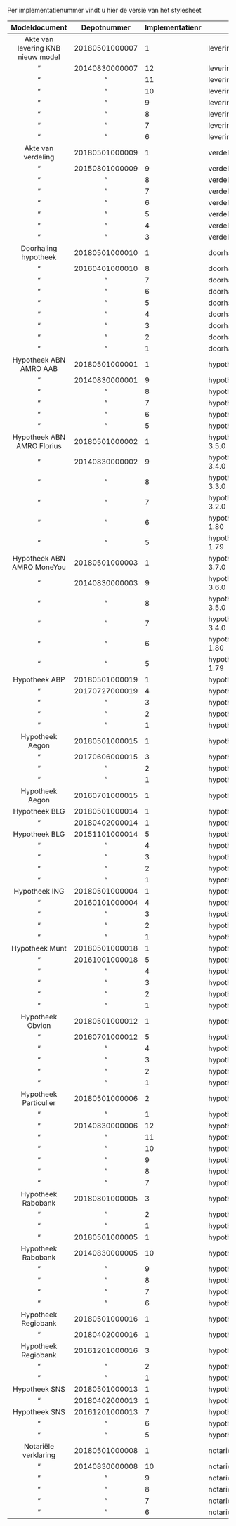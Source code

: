 Per implementatienummer vindt u hier de versie van het stylesheet

Modeldocument|Depotnummer|Implementatienr|Versie stylesheet
:---:|:---:|---|---
Akte van levering KNB nieuw model|20180501000007|1|levering-4.5.0
 “ |20140830000007|12|levering-4.4.0
 “ | “ |11|levering-4.3.0
 “ | “ |10|levering-4.2.0
 “ | “ |9|levering-1.94
 “ | “ |8|levering-1.93
 “ | “ |7|levering-1.92
 “ | “ |6|levering-1.91
Akte van verdeling|20180501000009|1|verdeling-3.11.0
 “ |20150801000009|9|verdeling-3.10.0
 “ | “ |8|verdeling-3.9.0
 “ | “ |7|verdeling-3.8.0
 “ | “ |6|verdeling-1.72
 “ | “ |5|verdeling-1.71
 “ | “ |4|verdeling-1.70
 “ | “ |3|verdeling-1.69
Doorhaling hypotheek|20180501000010|1|doorhaling_hypotheek-2.2.0
 “ |20160401000010|8|doorhaling_hypotheek-2.1.9
 “ | “ |7|doorhaling_hypotheek-2.1.8
 “ | “ |6|doorhaling_hypotheek-2.1.7
 “ | “ |5|doorhaling_hypotheek-2.1.6
 “ | “ |4|doorhaling_hypotheek-2.1.5
 “ | “ |3|doorhaling_hypotheek-2.1.4
 “ | “ |2|doorhaling_hypotheek-2.1.3
 “ | “ |1|doorhaling_hypotheek-2.0.1
Hypotheek ABN AMRO AAB|20180501000001|1|hypotheek_abn_amro_aab-3.6.0
 “ |20140830000001|9|hypotheek_abn_amro_aab-3.5.0
 “ | “ |8|hypotheek_abn_amro_aab-3.4.0
 “ | “ |7|hypotheek_abn_amro_aab-3.3.0
 “ | “ |6|hypotheek_abn_amro_aab-1.80
 “ | “ |5|hypotheek_abn_amro_aab-1.79
Hypotheek ABN AMRO Florius|20180501000002|1|hypotheek_abn_amro_florius-3.5.0
 “ |20140830000002|9|hypotheek_abn_amro_florius-3.4.0
 “ | “ |8|hypotheek_abn_amro_florius-3.3.0
 “ | “ |7|hypotheek_abn_amro_florius-3.2.0
 “ | “ |6|hypotheek_abn_amro_florius-1.80
 “ | “ |5|hypotheek_abn_amro_florius-1.79
Hypotheek ABN AMRO MoneYou|20180501000003|1|hypotheek_abn_amro_moneyou-3.7.0
 “ |20140830000003|9|hypotheek_abn_amro_moneyou-3.6.0
 “ | “ |8|hypotheek_abn_amro_moneyou-3.5.0
 “ | “ |7|hypotheek_abn_amro_moneyou-3.4.0
 “ | “ |6|hypotheek_abn_amro_moneyou-1.80
 “ | “ |5|hypotheek_abn_amro_moneyou-1.79
Hypotheek ABP|20180501000019|1|hypotheek_obvion_abp-1.4.0
 “ |20170727000019|4|hypotheek_obvion_abp-1.3.0
 “ | “ |3|hypotheek_obvion_abp-1.2.0
 “ | “ |2|hypotheek_obvion_abp-1.1.0
 “ | “ |1|hypotheek_obvion_abp-1.0.0
Hypotheek Aegon|20180501000015|1|hypotheek_aegon-4.3.0
 “ |20170606000015|3|hypotheek_aegon-4.2.0
 “ | “ |2|hypotheek_aegon-4.1.0
 “ | “ |1|hypotheek_aegon-4.0.0
Hypotheek Aegon|20160701000015|1|hypotheek_aegon-3.0.0
Hypotheek BLG|20180501000014|1|hypotheek_blg-2.6.0
 “ |20180402000014|1|hypotheek_blg-2.5.0
Hypotheek BLG|20151101000014|5|hypotheek_blg-2.4.0
 “ | “ |4|hypotheek_blg-2.3.0
 “ | “ |3|hypotheek_blg-2.2.0
 “ | “ |2|hypotheek_blg-2.1
 “ | “ |1|hypotheek_blg-2.0
Hypotheek ING|20180501000004|1|hypotheek_ing-3.5.0
 “ |20160101000004|4|hypotheek_ing-3.4.0
 “ | “ |3|hypotheek_ing-3.3.0
 “ | “ |2|hypotheek_ing-3.2.0
 “ | “ |1|hypotheek_ing-2.0.1
Hypotheek Munt|20180501000018|1|hypotheek_munt-1.5.0
 “ |20161001000018|5|hypotheek_munt-1.4.0
 “ | “ |4|hypotheek_munt-1.3.0
 “ | “ |3|hypotheek_munt-1.2.0
 “ | “ |2|hypotheek_munt-1.1.0
 “ | “ |1|hypotheek_munt-1.0.0
Hypotheek Obvion|20180501000012|1|hypotheek_obvion_abp-1.4.0
 “ |20160701000012|5|hypotheek_obvion_abp-1.3.0
 “ | “ |4|hypotheek_obvion_abp-1.2.0
 “ | “ |3|hypotheek_obvion_abp-1.1.0
 “ | “ |2|hypotheek_obvion_abp-1.0.0
 “ | “ |1|hypotheek_obvion-3.1.0
Hypotheek Particulier|20180501000006|2|hypotheek_particulier-2.12.0
 “ | “ |1|hypotheek_particulier-2.11.0
 “ |20140830000006|12|hypotheek_particulier-2.10.0
 “ | “ |11|hypotheek_particulier-2.9.0
 “ | “ |10|hypotheek_particulier-2.8.0
 “ | “ |9|hypotheek_particulier-1.77
 “ | “ |8|hypotheek_particulier-1.76
 “ | “ |7|hypotheek_particulier-1.75
Hypotheek Rabobank|20180801000005|3|hypotheek_rabobank-4.0.2
 “ | “ |2|hypotheek_rabobank-4.0.1
 “ | “ |1|hypotheek_rabobank-4.0.0
 “ |20180501000005|1|hypotheek_rabobank-3.12.0
Hypotheek Rabobank|20140830000005|10|hypotheek_rabobank-3.11.0
 “ | “ |9|hypotheek_rabobank-3.10.0
 “ | “ |8|hypotheek_rabobank-3.9.0
 “ | “ |7|hypotheek_rabobank-1.88
 “ | “ |6|hypotheek_rabobank-1.87
Hypotheek Regiobank|20180501000016|1|hypotheek_regiobank-2.4.0
 “ |20180402000016|1|hypotheek_regiobank-2.3.0
Hypotheek Regiobank|20161201000016|3|hypotheek_regiobank-2.2.0
 “ | “ |2|hypotheek_regiobank-2.1.0
 “ | “ |1|hypotheek_regiobank-2.0.0
Hypotheek SNS|20180501000013|1|hypotheek_sns-2.4.0
 “ |20180402000013|1|hypotheek_sns-2.3.0
Hypotheek SNS|20161201000013|7|hypotheek_sns-2.2.0
 “ | “ |6|hypotheek_sns-2.1.0
 “ | “ |5|hypotheek_sns-2.0.0
Notariële verklaring|20180501000008|1|notariele_verklaring-2.12.0
 “ |20140830000008|10|notariele_verklaring-2.11.0
 “ | “ |9|notariele_verklaring-2.10.0
 “ | “ |8|notariele_verklaring-2.9.0
 “ | “ |7|notariele_verklaring-1.76
 “ | “ |6|notariele_verklaring-1.75
